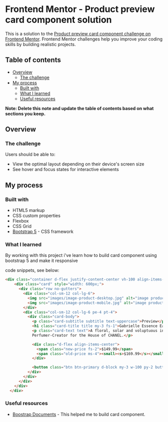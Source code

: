 # Frontend Mentor - Product preview card component solution

This is a solution to the [Product preview card component challenge on Frontend Mentor](https://www.frontendmentor.io/challenges/product-preview-card-component-GO7UmttRfa). Frontend Mentor challenges help you improve your coding skills by building realistic projects.

## Table of contents

- [Overview](#overview)
  - [The challenge](#the-challenge)
- [My process](#my-process)
  - [Built with](#built-with)
  - [What I learned](#what-i-learned)
  - [Useful resources](#useful-resources)

**Note: Delete this note and update the table of contents based on what sections you keep.**

## Overview

### The challenge

Users should be able to:

- View the optimal layout depending on their device's screen size
- See hover and focus states for interactive elements

## My process

### Built with

- HTML5 markup
- CSS custom properties
- Flexbox
- CSS Grid
- [Bootstrap 5](https://getbootstrap.com/) - CSS framework

### What I learned

By working with this project i've learn how to build card component using bootstrap 5 and make it responsive

code snippets, see below:

```html
<div class="container d-flex justify-content-center vh-100 align-items-center my-3">
    <div class="card" style="width: 600px;">
      <div class="row no-gutters">
        <div class="col-sm-12 col-lg-6">
          <img src="images/image-product-desktop.jpg" alt="image product" class="card-img d-none d-lg-inline img-fluid image">
          <img src="images/image-product-mobile.jpg" alt="image product" class="card-img d-inline d-lg-none img-fluid image" style="max-width: 100vw;">
        </div>
        <div class="col-sm-12 col-lg-6 pe-4 pt-4">
          <div class="card-body">
            <p class="card-subtitle subtitle text-uppercase">Preview</p>
            <h1 class="card-title title my-3 fs-1">Gabrielle Essence Eau De Parfum</h1>
            <p class="card-text text">A floral, solar and voluptuous interpretation composed by Olivier Polge,
            Perfumer-Creator for the House of CHANEL.</p>

            <div class="d-flex align-items-center">
              <span class="new-price fs-2">$149.99</span>
              <span class="old-price ms-4"><small><s>$169.99</s></small></span>
            </div>

            <button class="btn btn-primary d-block my-3 w-100 py-2 button" style="font-family: var(--family-Montserrat);">Add to Cart</button>
          </div>
        </div>
      </div>
    </div>
  </div>
```

### Useful resources

- [Boostrap Documents](https://getbootstrap.com/docs/4.3/components/card/) - This helped me to build card component.
